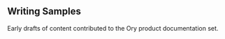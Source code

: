 Writing Samples
---------------

Early drafts of content contributed to the Ory product documentation set.


